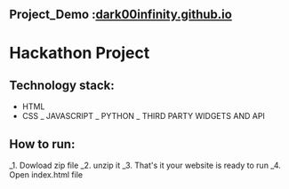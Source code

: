 ## Project_Demo :[dark00infinity.github.io](https://dark00infinity.github.io/)
# Hackathon Project
## Technology stack:
- HTML
- CSS
_ JAVASCRIPT
_ PYTHON
_ THIRD PARTY WIDGETS AND API 
## How to run:
_1. Dowload zip file
_2. unzip it
_3. That's it your website is ready to run
_4. Open index.html file



